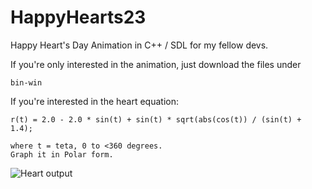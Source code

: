 # HappyHearts23

Happy Heart's Day Animation in C++ / SDL for my fellow devs. 

If you're only interested in the animation, just download the files under 

```
bin-win
```

If you're interested in the heart equation:

```
r(t) = 2.0 - 2.0 * sin(t) + sin(t) * sqrt(abs(cos(t)) / (sin(t) + 1.4);

where t = teta, 0 to <360 degrees.
Graph it in Polar form.

```

![Heart output](https://github.com/everettvergara/Valentines23/blob/main/hearts.PNG)
